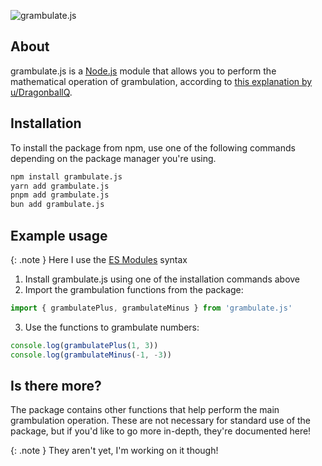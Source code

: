 ![grambulate.js](/assets/images/grambulatejsdocs.png)

## About

grambulate.js is a [Node.js](https://nodejs.org/en) module that allows you to perform the mathematical operation of grambulation, according to [this explanation by u/DragonballQ](https://www.reddit.com/r/mathmemes/comments/tvn2gj/the_solution_to_the_april_fools_math/).

## Installation

To install the package from npm, use one of the following commands depending on the package manager you're using.

```sh
npm install grambulate.js
yarn add grambulate.js
pnpm add grambulate.js
bun add grambulate.js
```

## Example usage

{: .note }
Here I use the [ES Modules](https://nodejs.org/api/esm.html#enabling) syntax

1. Install grambulate.js using one of the installation commands above
2. Import the grambulation functions from the package:
```js
import { grambulatePlus, grambulateMinus } from 'grambulate.js'
```
3. Use the functions to grambulate numbers:
```js
console.log(grambulatePlus(1, 3))
console.log(grambulateMinus(-1, -3))
```

## Is there more?

The package contains other functions that help perform the main grambulation operation. These are not necessary for standard use of the package, but if you'd like to go more in-depth, they're documented here!

{: .note }
They aren't yet, I'm working on it though!